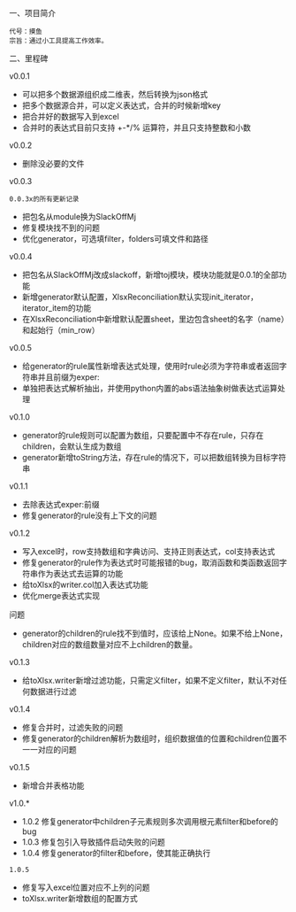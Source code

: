 一、项目简介
```text
代号：摸鱼
宗旨：通过小工具提高工作效率。
```
二、里程碑

v0.0.1
- 可以把多个数据源组织成二维表，然后转换为json格式
- 把多个数据源合并，可以定义表达式，合并的时候新增key
- 把合并好的数据写入到excel
- 合并时的表达式目前只支持 +-*/% 运算符，并且只支持整数和小数

v0.0.2
- 删除没必要的文件

v0.0.3
```text
0.0.3x的所有更新记录
```
- 把包名从module换为SlackOffMj
- 修复模块找不到的问题
- 优化generator，可选填filter，folders可填文件和路径

v0.0.4
- 把包名从SlackOffMj改成slackoff，新增toj模块，模块功能就是0.0.1的全部功能
- 新增generator默认配置，XlsxReconciliation默认实现init_iterator，iterator_item的功能
- 在XlsxReconciliation中新增默认配置sheet，里边包含sheet的名字（name）和起始行（min_row）

v0.0.5
- 给generator的rule属性新增表达式处理，使用时rule必须为字符串或者返回字符串并且前缀为exper:
- 单独把表达式解析抽出，并使用python内置的abs语法抽象树做表达式运算处理

v0.1.0
- generator的rule规则可以配置为数组，只要配置中不存在rule，只存在children，会默认生成为数组
- generator新增toString方法，存在rule的情况下，可以把数组转换为目标字符串

v0.1.1
- 去除表达式exper:前缀
- 修复generator的rule没有上下文的问题

v0.1.2
- 写入excel时，row支持数组和字典访问、支持正则表达式，col支持表达式
- 修复generator的rule作为表达式时可能报错的bug，取消函数和类函数返回字符串作为表达式去运算的功能
- 给toXlsx的writer.col加入表达式功能
- 优化merge表达式实现

问题
- generator的children的rule找不到值时，应该给上None。如果不给上None，children对应的数组数量对应不上children的数量。

v0.1.3
- 给toXlsx.writer新增过滤功能，只需定义filter，如果不定义filter，默认不对任何数据进行过滤

v0.1.4
- 修复合并时，过滤失败的问题
- 修复generator的children解析为数组时，组织数据值的位置和children位置不一一对应的问题

v0.1.5
- 新增合并表格功能

v1.0.*
- 1.0.2 修复generator中children子元素规则多次调用根元素filter和before的bug
- 1.0.3 修复包引入导致插件启动失败的问题
- 1.0.4 修复generator的filter和before，使其能正确执行
```
1.0.5
```
- 修复写入excel位置对应不上列的问题
- toXlsx.writer新增数组的配置方式
